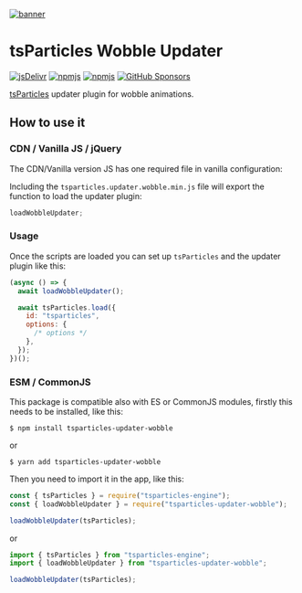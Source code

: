 [![banner](https://particles.js.org/images/banner2.png)](https://particles.js.org)

# tsParticles Wobble Updater

[![jsDelivr](https://data.jsdelivr.com/v1/package/npm/tsparticles-updater-wobble/badge)](https://www.jsdelivr.com/package/npm/tsparticles-updater-wobble)
[![npmjs](https://badge.fury.io/js/tsparticles-updater-wobble.svg)](https://www.npmjs.com/package/tsparticles-updater-wobble)
[![npmjs](https://img.shields.io/npm/dt/tsparticles-updater-wobble)](https://www.npmjs.com/package/tsparticles-updater-wobble) [![GitHub Sponsors](https://img.shields.io/github/sponsors/matteobruni)](https://github.com/sponsors/matteobruni)

[tsParticles](https://github.com/matteobruni/tsparticles) updater plugin for wobble animations.

## How to use it

### CDN / Vanilla JS / jQuery

The CDN/Vanilla version JS has one required file in vanilla configuration:

Including the `tsparticles.updater.wobble.min.js` file will export the function to load the updater plugin:

```javascript
loadWobbleUpdater;
```

### Usage

Once the scripts are loaded you can set up `tsParticles` and the updater plugin like this:

```javascript
(async () => {
  await loadWobbleUpdater();

  await tsParticles.load({
    id: "tsparticles",
    options: {
      /* options */
    },
  });
})();
```

### ESM / CommonJS

This package is compatible also with ES or CommonJS modules, firstly this needs to be installed, like this:

```shell
$ npm install tsparticles-updater-wobble
```

or

```shell
$ yarn add tsparticles-updater-wobble
```

Then you need to import it in the app, like this:

```javascript
const { tsParticles } = require("tsparticles-engine");
const { loadWobbleUpdater } = require("tsparticles-updater-wobble");

loadWobbleUpdater(tsParticles);
```

or

```javascript
import { tsParticles } from "tsparticles-engine";
import { loadWobbleUpdater } from "tsparticles-updater-wobble";

loadWobbleUpdater(tsParticles);
```
